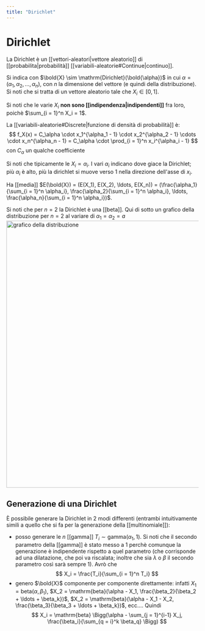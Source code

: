 ```yaml
---
title: "Dirichlet"
---
```

# Dirichlet
La Dirichlet è un [[vettori-aleatori|vettore aleatorio]] di [[probabilita|probabilità]] [[variabili-aleatorie#Continue|continuo]].

Si indica con $\bold{X} \sim \mathrm{Dirichlet}(\bold{\alpha})$ in cui $\alpha = (\alpha_1, \alpha_2, \ldots, \alpha_n)$, con $n$ la dimensione del vettore (e quindi della distribuzione). Si noti che si tratta di un vettore aleatorio tale che $X_i \in [0,1]$.

Si noti che le varie $X_i$ **non sono [[indipendenza|indipendenti]]** fra loro, poichè $\sum_{i = 1}^n X_i = 1$.

La [[variabili-aleatorie#Discrete|funzione di densità di probabilità]] è:
$$
f_X(x) = C_\alpha \cdot x_1^{\alpha_1 - 1} \cdot x_2^{\alpha_2 - 1} \cdots \cdot x_n^{\alpha_n - 1} = C_\alpha \cdot \prod_{i = 1}^n x_i^{\alpha_i - 1}
$$
con $C_\alpha$ un qualche coefficiente

Si noti che tipicamente le $X_i \propto \alpha_i$. I vari $\alpha_i$ indicano dove giace la Dirichlet; più $\alpha_i$ è alto, più la dirichlet si muove verso $1$ nella direzione dell'asse di $x_i$.

Ha [[media]] $E(\bold{X}) = (E(X_1), E(X_2), \ldots, E(X_n)) = (\frac{\alpha_1}{\sum_{i = 1}^n \alpha_i}, \frac{\alpha_2}{\sum_{i = 1}^n \alpha_i}, \ldots, \frac{\alpha_n}{\sum_{i = 1}^n \alpha_i})$.

Si noti che per $n = 2$ la Dirichlet è una [[beta]]. Qui di sotto un grafico della distribuzione per $n = 2$ al variare di $\alpha_1 = \alpha_2 = a$
<img src="https://upload.wikimedia.org/wikipedia/commons/5/54/LogDirichletDensity-alpha_0.3_to_alpha_2.0.gif" alt="grafico della distribuzione" width=700>

## Generazione di una Dirichlet
È possibile generare la Dirichlet in 2 modi differenti (entrambi intuitivamente simili a quello che si fa per la generazione della [[multinomiale]]):
- posso generare le $n$ [[gamma]] $T_i \sim \mathrm{gamma}(\alpha_1, 1)$. Si noti che il secondo parametro della [[gamma]] è stato messo a $1$ perchè comunque la generazione è indipendente rispetto a quel parametro (che corrisponde ad una dilatazione, che poi va riscalata; inoltre che sia $\lambda$ o $\beta$ il secondo parametro così sarà sempre 1). Avrò che
$$
X_i = \frac{T_i}{\sum_{i = 1}^n T_i}
$$
- genero $\bold{X}$ componente per componente direttamente: infatti $X_1 = \mathrm{beta}(\alpha, \beta_1)$, $X_2 = \mathrm{beta}(\alpha - X_1, \frac{\beta_2}{\beta_2 + \ldots + \beta_k})$, $X_2 = \mathrm{beta}(\alpha - X_1 - X_2, \frac{\beta_3}{\beta_3 + \ldots + \beta_k})$, ecc.... Quindi
$$
X_i = \mathrm{beta} \Bigg(\alpha - \sum_{j = 1}^{i-1} X_j, \frac{\beta_i}{\sum_{q = i}^k \beta_q} \Bigg)
$$
